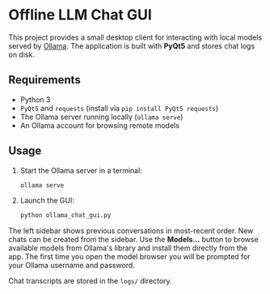 # Offline LLM Chat GUI

This project provides a small desktop client for interacting with local models served by [Ollama](https://ollama.ai/).  The application is built with **PyQt5** and stores chat logs on disk.

## Requirements

- Python 3
- `PyQt5` and `requests` (install via `pip install PyQt5 requests`)
- The Ollama server running locally (`ollama serve`)
- An Ollama account for browsing remote models

## Usage

1. Start the Ollama server in a terminal:

   ```bash
   ollama serve
   ```

2. Launch the GUI:

   ```bash
   python ollama_chat_gui.py
   ```

The left sidebar shows previous conversations in most-recent order.  New chats can be created from the sidebar.  Use the **Models...** button to browse available models from Ollama's library and install them directly from the app.
The first time you open the model browser you will be prompted for your Ollama
username and password.

Chat transcripts are stored in the `logs/` directory.
